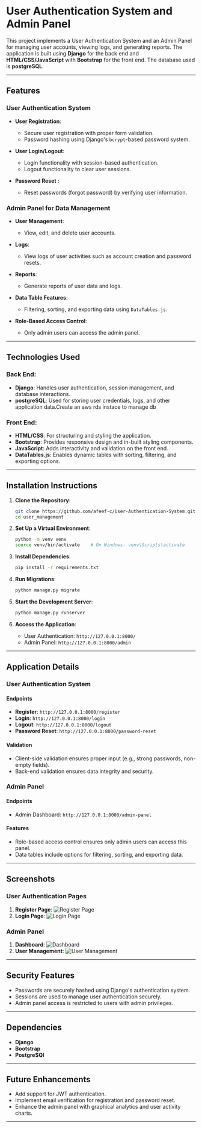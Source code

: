 # User Authentication System and Admin Panel

This project implements a User Authentication System and an Admin Panel for managing user accounts, viewing logs, and generating reports. The application is built using **Django** for the back end and **HTML/CSS/JavaScript** with **Bootstrap** for the front end. The database used is  **postgreSQL**.

---

## Features

### User Authentication System
- **User Registration**:
  - Secure user registration with proper form validation.
  - Password hashing using Django's `bcrypt`-based password system.

- **User Login/Logout**:
  - Login functionality with session-based authentication.
  - Logout functionality to clear user sessions.

- **Password Reset** :
  - Reset passwords (forgot password) by verifying user information.

### Admin Panel for Data Management
- **User Management**:
  - View, edit, and delete user accounts.

- **Logs**:
  - View logs of user activities such as account creation and password resets.

- **Reports**:
  - Generate reports of user data and logs.

- **Data Table Features**:
  - Filtering, sorting, and exporting data using `DataTables.js`.

- **Role-Based Access Control**:
  - Only admin users can access the admin panel.

---

## Technologies Used

### Back End:
- **Django**: Handles user authentication, session management, and database interactions.
- **postgreSQL**: Used for storing user credentials, logs, and other application data.Create an aws rds instace to manage db

### Front End:
- **HTML/CSS**: For structuring and styling the application.
- **Bootstrap**: Provides responsive design and in-built styling components.
- **JavaScript**: Adds interactivity and validation on the front end.
- **DataTables.js**: Enables dynamic tables with sorting, filtering, and exporting options.

---

## Installation Instructions

1. **Clone the Repository**:
   ```bash
   git clone https://github.com/afeef-c/User-Authentication-System.git
   cd user_management
   ```

2. **Set Up a Virtual Environment**:
   ```bash
   python -m venv venv
   source venv/bin/activate    # On Windows: venv\Scripts\activate
   ```

3. **Install Dependencies**:
   ```bash
   pip install -r requirements.txt
   ```

4. **Run Migrations**:
   ```bash
   python manage.py migrate
   ```

5. **Start the Development Server**:
   ```bash
   python manage.py runserver
   ```

6. **Access the Application**:
   - User Authentication: `http://127.0.0.1:8000/`
   - Admin Panel: `http://127.0.0.1:8000/admin`

---

## Application Details

### User Authentication System

#### Endpoints
- **Register**: `http://127.0.0.1:8000/register`
- **Login**: `http://127.0.0.1:8000/login`
- **Logout**: `http://127.0.0.1:8000/logout`
- **Password Reset**: `http://127.0.0.1:8000/password-reset`

#### Validation
- Client-side validation ensures proper input (e.g., strong passwords, non-empty fields).
- Back-end validation ensures data integrity and security.

### Admin Panel

#### Endpoints
- Admin Dashboard: `http://127.0.0.1:8000/admin-panel`

#### Features
- Role-based access control ensures only admin users can access this panel.
- Data tables include options for filtering, sorting, and exporting data.

---

## Screenshots

### User Authentication Pages
1. **Register Page**:
   ![Register Page](screenshots/register.png)
2. **Login Page**:
   ![Login Page](screenshots/login.png)

### Admin Panel
1. **Dashboard**:
   ![Dashboard](screenshots/dashboard.png)
2. **User Management**:
   ![User Management](screenshots/user_management.png)

---

## Security Features
- Passwords are securely hashed using Django's authentication system.
- Sessions are used to manage user authentication securely.
- Admin panel access is restricted to users with admin privileges.

---

## Dependencies
- **Django**
- **Bootstrap**
- **PostgreSQl**
---

## Future Enhancements
- Add support for JWT authentication.
- Implement email verification for registration and password reset.
- Enhance the admin panel with graphical analytics and user activity charts.

---

